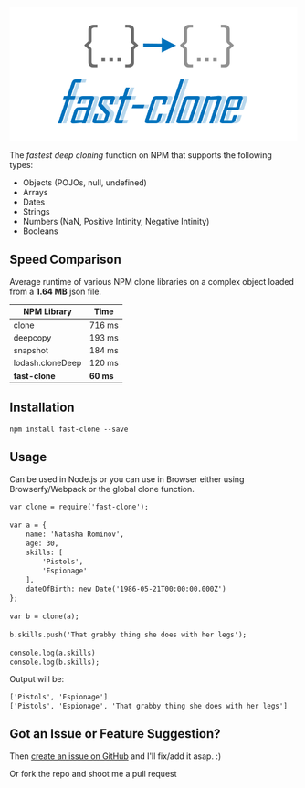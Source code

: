<center>
	<img src="https://raw.githubusercontent.com/codeandcats/fast-clone/master/logo.png" />
</center>

The *fastest deep cloning* function on NPM that supports the following types:
- Objects (POJOs, null, undefined)
- Arrays
- Dates
- Strings
- Numbers (NaN, Positive Intinity, Negative Intinity)
- Booleans

## Speed Comparison
Average runtime of various NPM clone libraries on a complex object loaded from a **1.64 MB** json file.

NPM Library      | Time
-----------------|----------
clone            |  716 ms
deepcopy         |  193 ms
snapshot         |  184 ms
lodash.cloneDeep |  120 ms
**fast-clone**   | **60 ms**

## Installation
```
npm install fast-clone --save
```

## Usage
Can be used in Node.js or you can use in Browser either using Browserfy/Webpack or the global clone function. 
```
var clone = require('fast-clone');

var a = {
	name: 'Natasha Rominov',
	age: 30,
	skills: [
		'Pistols',
		'Espionage'
	],
	dateOfBirth: new Date('1986-05-21T00:00:00.000Z')
};

var b = clone(a);

b.skills.push('That grabby thing she does with her legs');

console.log(a.skills)
console.log(b.skills);
```

Output will be:
```
['Pistols', 'Espionage']
['Pistols', 'Espionage', 'That grabby thing she does with her legs']
```

## Got an Issue or Feature Suggestion?
Then [create an issue on GitHub](https://github.com/codeandcats/fast-clone/issues) and I'll fix/add it asap. :)

Or fork the repo and shoot me a pull request
